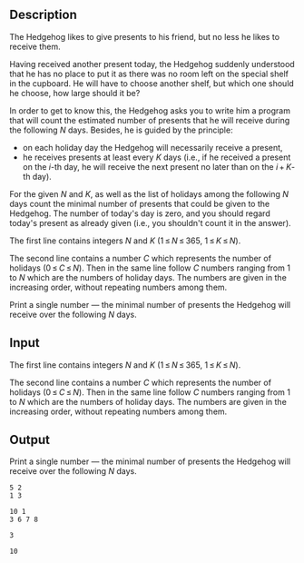 ## Description

<div><p>The Hedgehog likes to give presents to his friend, but no less he likes to receive them.</p><p>Having received another present today, the Hedgehog suddenly understood that he has no place to put it as there was no room left on the special shelf in the cupboard. He will have to choose another shelf, but which one should he choose, how large should it be?</p><p>In order to get to know this, the Hedgehog asks you to write him a program that will count the estimated number of presents that he will receive during the following <span class="tex-span"><i>N</i></span> days. Besides, he is guided by the principle: </p><ul> <li> on each holiday day the Hedgehog will necessarily receive a present, </li><li> he receives presents at least every <span class="tex-span"><i>K</i></span> days (i.e., if he received a present on the <span class="tex-span"><i>i</i></span>-th day, he will receive the next present no later than on the <span class="tex-span"><i>i</i> + <i>K</i></span>-th day). </li></ul> <p>For the given <span class="tex-span"><i>N</i></span> and <span class="tex-span"><i>K</i></span>, as well as the list of holidays among the following <span class="tex-span"><i>N</i></span> days count the minimal number of presents that could be given to the Hedgehog. The number of today's day is zero, and you should regard today's present as already given (i.e., you shouldn't count it in the answer).</p></div><div class="input-specification"><p>The first line contains integers <span class="tex-span"><i>N</i></span> and <span class="tex-span"><i>K</i></span> (<span class="tex-span">1 ≤ <i>N</i> ≤ 365</span>, <span class="tex-span">1 ≤ <i>K</i> ≤ <i>N</i></span>).</p><p>The second line contains a number <span class="tex-span"><i>C</i></span> which represents the number of holidays (<span class="tex-span">0 ≤ <i>C</i> ≤ <i>N</i></span>). Then in the same line follow <span class="tex-span"><i>C</i></span> numbers ranging from <span class="tex-span">1</span> to <span class="tex-span"><i>N</i></span> which are the numbers of holiday days. The numbers are given in the increasing order, without repeating numbers among them.</p></div><div class="output-specification"><p>Print a single number — the minimal number of presents the Hedgehog will receive over the following <span class="tex-span"><i>N</i></span> days.</p></div>

## Input

<p>The first line contains integers <span class="tex-span"><i>N</i></span> and <span class="tex-span"><i>K</i></span> (<span class="tex-span">1 ≤ <i>N</i> ≤ 365</span>, <span class="tex-span">1 ≤ <i>K</i> ≤ <i>N</i></span>).</p><p>The second line contains a number <span class="tex-span"><i>C</i></span> which represents the number of holidays (<span class="tex-span">0 ≤ <i>C</i> ≤ <i>N</i></span>). Then in the same line follow <span class="tex-span"><i>C</i></span> numbers ranging from <span class="tex-span">1</span> to <span class="tex-span"><i>N</i></span> which are the numbers of holiday days. The numbers are given in the increasing order, without repeating numbers among them.</p>

## Output

<p>Print a single number — the minimal number of presents the Hedgehog will receive over the following <span class="tex-span"><i>N</i></span> days.</p>





```input1
5 2
1 3

```




```input2
10 1
3 6 7 8

```




```output1
3
```




```output2
10
```


